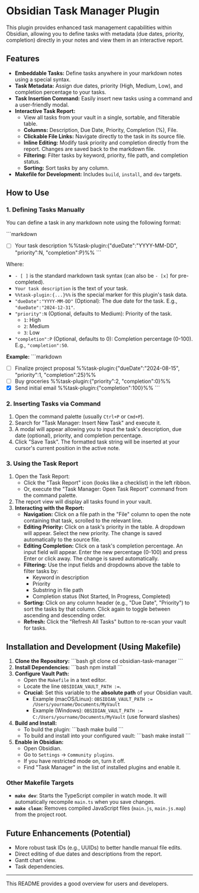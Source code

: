 # Obsidian Task Manager Plugin

This plugin provides enhanced task management capabilities within Obsidian, allowing you to define tasks with metadata (due dates, priority, completion) directly in your notes and view them in an interactive report.

## Features

*   **Embeddable Tasks:** Define tasks anywhere in your markdown notes using a special syntax.
*   **Task Metadata:** Assign due dates, priority (High, Medium, Low), and completion percentage to your tasks.
*   **Task Insertion Command:** Easily insert new tasks using a command and a user-friendly modal.
*   **Interactive Task Report:**
    *   View all tasks from your vault in a single, sortable, and filterable table.
    *   **Columns:** Description, Due Date, Priority, Completion (%), File.
    *   **Clickable File Links:** Navigate directly to the task in its source file.
    *   **Inline Editing:** Modify task priority and completion directly from the report. Changes are saved back to the markdown file.
    *   **Filtering:** Filter tasks by keyword, priority, file path, and completion status.
    *   **Sorting:** Sort tasks by any column.
*   **Makefile for Development:** Includes `build`, `install`, and `dev` targets.

## How to Use

### 1. Defining Tasks Manually

You can define a task in any markdown note using the following format:

\`\`\`markdown
- [ ] Your task description %%task-plugin:{"dueDate":"YYYY-MM-DD", "priority":N, "completion":P}%%
\`\`\`

Where:
*   `- [ ]` is the standard markdown task syntax (can also be `- [x]` for pre-completed).
*   `Your task description` is the text of your task.
*   `%%task-plugin:{...}%%` is the special marker for this plugin's task data.
*   `"dueDate":"YYYY-MM-DD"` (Optional): The due date for the task. E.g., `"dueDate":"2024-12-31"`.
*   `"priority":N` (Optional, defaults to Medium): Priority of the task.
    *   `1`: High
    *   `2`: Medium
    *   `3`: Low
*   `"completion":P` (Optional, defaults to 0): Completion percentage (0-100). E.g., `"completion":50`.

**Example:**
\`\`\`markdown
- [ ] Finalize project proposal %%task-plugin:{"dueDate":"2024-08-15", "priority":1, "completion":25}%%
- [ ] Buy groceries %%task-plugin:{"priority":2, "completion":0}%%
- [x] Send initial email %%task-plugin:{"completion":100}%%
\`\`\`

### 2. Inserting Tasks via Command

1.  Open the command palette (usually `Ctrl+P` or `Cmd+P`).
2.  Search for "Task Manager: Insert New Task" and execute it.
3.  A modal will appear allowing you to input the task's description, due date (optional), priority, and completion percentage.
4.  Click "Save Task". The formatted task string will be inserted at your cursor's current position in the active note.

### 3. Using the Task Report

1.  Open the Task Report:
    *   Click the "Task Report" icon (looks like a checklist) in the left ribbon.
    *   Or, execute the "Task Manager: Open Task Report" command from the command palette.
2.  The report view will display all tasks found in your vault.
3.  **Interacting with the Report:**
    *   **Navigation:** Click on a file path in the "File" column to open the note containing that task, scrolled to the relevant line.
    *   **Editing Priority:** Click on a task's priority in the table. A dropdown will appear. Select the new priority. The change is saved automatically to the source file.
    *   **Editing Completion:** Click on a task's completion percentage. An input field will appear. Enter the new percentage (0-100) and press Enter or click away. The change is saved automatically.
    *   **Filtering:** Use the input fields and dropdowns above the table to filter tasks by:
        *   Keyword in description
        *   Priority
        *   Substring in file path
        *   Completion status (Not Started, In Progress, Completed)
    *   **Sorting:** Click on any column header (e.g., "Due Date", "Priority") to sort the tasks by that column. Click again to toggle between ascending and descending order.
    *   **Refresh:** Click the "Refresh All Tasks" button to re-scan your vault for tasks.

## Installation and Development (Using Makefile)

1.  **Clone the Repository:**
    \`\`\`bash
    git clone <repository-url>
    cd obsidian-task-manager
    \`\`\`
2.  **Install Dependencies:**
    \`\`\`bash
    npm install
    \`\`\`
3.  **Configure Vault Path:**
    *   Open the `Makefile` in a text editor.
    *   Locate the line `OBSIDIAN_VAULT_PATH :=`.
    *   **Crucial:** Set this variable to the **absolute path** of your Obsidian vault.
        *   Example (macOS/Linux): `OBSIDIAN_VAULT_PATH := /Users/yourname/Documents/MyVault`
        *   Example (Windows): `OBSIDIAN_VAULT_PATH := C:/Users/yourname/Documents/MyVault` (use forward slashes)
4.  **Build and Install:**
    *   To build the plugin:
        \`\`\`bash
        make build
        \`\`\`
    *   To build and install into your configured vault:
        \`\`\`bash
        make install
        \`\`\`
5.  **Enable in Obsidian:**
    *   Open Obsidian.
    *   Go to `Settings` -> `Community plugins`.
    *   If you have restricted mode on, turn it off.
    *   Find "Task Manager" in the list of installed plugins and enable it.

### Other Makefile Targets

*   **`make dev`**: Starts the TypeScript compiler in watch mode. It will automatically recompile `main.ts` when you save changes.
*   **`make clean`**: Removes compiled JavaScript files (`main.js`, `main.js.map`) from the project root.

## Future Enhancements (Potential)

*   More robust task IDs (e.g., UUIDs) to better handle manual file edits.
*   Direct editing of due dates and descriptions from the report.
*   Gantt chart view.
*   Task dependencies.

---

This README provides a good overview for users and developers.
